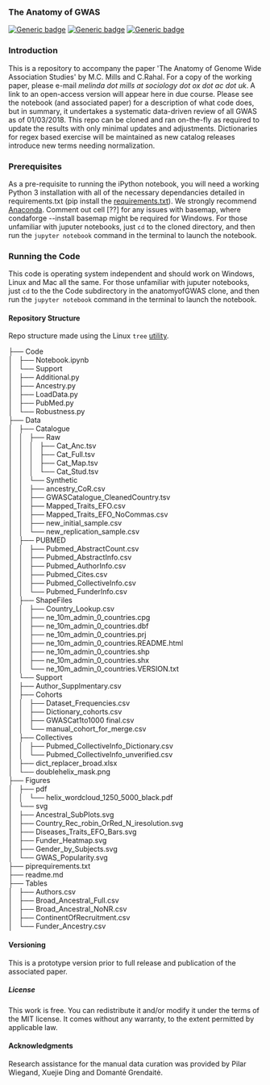 ### The Anatomy of GWAS

[![Generic badge](https://img.shields.io/badge/Python-3.6-<red>.svg)](https://shields.io/)  [![Generic badge](https://img.shields.io/badge/License-MIT-blue.svg)](https://shields.io/)  [![Generic badge](https://img.shields.io/badge/Maintained-Yes-green.svg)](https://shields.io/)


### Introduction

This is a repository to accompany the paper 'The Anatomy of Genome Wide Association Studies' by M.C. Mills and C.Rahal. For a copy of the working paper, please e-mail *melinda dot mills at sociology dot ox dot ac dot uk*. A link to an open-access version will appear here in due course. Please see the notebook (and associated paper) for a description of what code does, but in summary, it undertakes a systematic data-driven review of all GWAS as of 01/03/2018. This repo can be cloned and ran on-the-fly as required to update the results with only minimal updates and adjustments. Dictionaries for regex based exercise will be maintained as new catalog releases introduce new terms needing normalization.


### Prerequisites

As a pre-requisite to running the iPython notebook, you will need a working Python 3 installation with all of the necessary dependancies detailed in requirements.txt (pip install the  [requirements.txt](http:\\github.com\crahal\anatomyofGWAS\requirements.txt)). We strongly recommend [Anaconda](http:\\continuum.io\anaconda). Comment out cell [??] for any issues with basemap, where condaforge --install basemap might be required for Windows. For those unfamiliar with juputer notebooks,  just ```cd``` to the cloned directory, and then run the ```jupyter notebook``` command in the terminal to launch the notebook.

### Running the Code

This code is operating system independent and should work on Windows, Linux and Mac all the same. For those unfamiliar with juputer notebooks,  just ```cd``` to the the Code subdirectory in the anatomyofGWAS clone, and then run the ```jupyter notebook``` command in the terminal to launch the notebook.

#### Repository Structure

Repo structure made using the Linux ```tree``` [utility](https://en.wikipedia.org/wiki/Tree_%28Unix%29).



├── Code  
│   ├── Notebook.ipynb  
│   └── Support  
│       ├── Additional.py  
│       ├── Ancestry.py  
│       ├── LoadData.py  
│       ├── PubMed.py  
│       └── Robustness.py  
├── Data  
│   ├── Catalogue  
│   │   ├── Raw  
│   │   │   ├── Cat_Anc.tsv  
│   │   │   ├── Cat_Full.tsv  
│   │   │   ├── Cat_Map.tsv  
│   │   │   └── Cat_Stud.tsv  
│   │   └── Synthetic  
│   │       ├── ancestry_CoR.csv  
│   │       ├── GWASCatalogue_CleanedCountry.tsv  
│   │       ├── Mapped_Traits_EFO.csv  
│   │       ├── Mapped_Traits_EFO_NoCommas.csv  
│   │       ├── new_initial_sample.csv  
│   │       └── new_replication_sample.csv  
│   ├── PUBMED  
│   │   ├── Pubmed_AbstractCount.csv  
│   │   ├── Pubmed_AbstractInfo.csv  
│   │   ├── Pubmed_AuthorInfo.csv  
│   │   ├── Pubmed_Cites.csv  
│   │   ├── Pubmed_CollectiveInfo.csv  
│   │   └── Pubmed_FunderInfo.csv  
│   ├── ShapeFiles  
│   │   ├── Country_Lookup.csv  
│   │   ├── ne_10m_admin_0_countries.cpg  
│   │   ├── ne_10m_admin_0_countries.dbf  
│   │   ├── ne_10m_admin_0_countries.prj  
│   │   ├── ne_10m_admin_0_countries.README.html  
│   │   ├── ne_10m_admin_0_countries.shp  
│   │   ├── ne_10m_admin_0_countries.shx  
│   │   └── ne_10m_admin_0_countries.VERSION.txt  
│   └── Support  
│       ├── Author_Supplmentary.csv  
│       ├── Cohorts  
│       │   ├── Dataset_Frequencies.csv  
│       │   ├── Dictionary_cohorts.csv  
│       │   ├── GWASCat1to1000 final.csv  
│       │   └── manual_cohort_for_merge.csv  
│       ├── Collectives  
│       │   ├── Pubmed_CollectiveInfo_Dictionary.csv  
│       │   └── Pubmed_CollectiveInfo_unverified.csv  
│       ├── dict_replacer_broad.xlsx  
│       └── doublehelix_mask.png  
├── Figures  
│   ├── pdf  
│   │   └── helix_wordcloud_1250_5000_black.pdf  
│   └── svg  
│       ├── Ancestral_SubPlots.svg  
│       ├── Country_Rec_robin_OrRed_N_iresolution.svg  
│       ├── Diseases_Traits_EFO_Bars.svg  
│       ├── Funder_Heatmap.svg  
│       ├── Gender_by_Subjects.svg  
│       └── GWAS_Popularity.svg  
├── piprequirements.txt  
├── readme.md  
├── Tables  
│   ├── Authors.csv  
│   ├── Broad_Ancestral_Full.csv  
│   ├── Broad_Ancestral_NoNR.csv  
│   ├── ContinentOfRecruitment.csv  
│   └── Funder_Ancestry.csv  




#### Versioning
This is a prototype version prior to full release and publication of the associated paper.

##### License
This work is free. You can redistribute it and/or modify it under the terms of the MIT license. It comes without any warranty, to the extent permitted by applicable law.

#### Acknowledgments
Research assistance for the manual data curation was provided by Pilar Wiegand, Xuejie Ding and Domantė Grendaitė.
